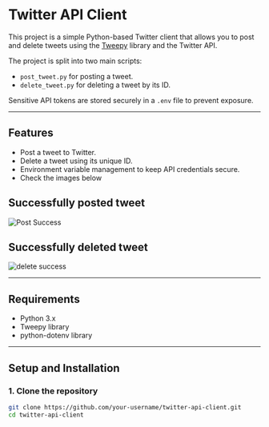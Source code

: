 # Twitter API Client

This project is a simple Python-based Twitter client that allows you to post and delete tweets using the [Tweepy](https://www.tweepy.org/) library and the Twitter API. 

The project is split into two main scripts:
- `post_tweet.py` for posting a tweet.
- `delete_tweet.py` for deleting a tweet by its ID.

Sensitive API tokens are stored securely in a `.env` file to prevent exposure.

---

## Features

- Post a tweet to Twitter.
- Delete a tweet using its unique ID.
- Environment variable management to keep API credentials secure.
- Check the images below

## Successfully posted tweet

![Post Success](https://github.com/user-attachments/assets/0782df3b-f794-44ae-9c2f-9db6bbbe3dd2)

## Successfully deleted tweet

![delete success](https://github.com/user-attachments/assets/7a463774-3930-4706-ba58-eeb5fd2c858d)


---

## Requirements

- Python 3.x
- Tweepy library
- python-dotenv library

---

## Setup and Installation

### 1. Clone the repository

```bash
git clone https://github.com/your-username/twitter-api-client.git
cd twitter-api-client
